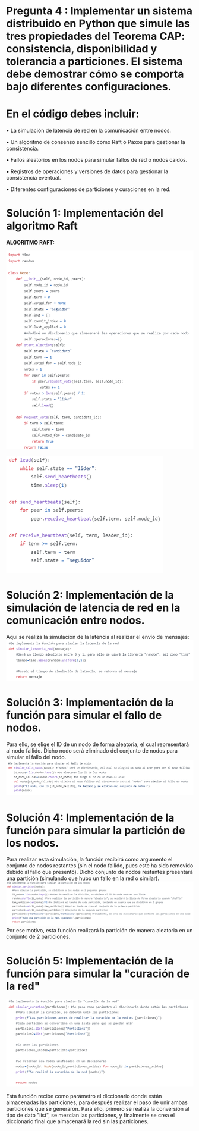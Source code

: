 # Pregunta 4 : Implementar un sistema distribuido en Python que simule las tres propiedades del Teorema CAP: consistencia, disponibilidad y tolerancia a particiones. El sistema debe demostrar cómo se comporta bajo diferentes configuraciones.

# En el código debes incluir:

• La simulación de latencia de red en la comunicación entre nodos.

• Un algoritmo de consenso sencillo como Raft o Paxos para gestionar la consistencia.

• Fallos aleatorios en los nodos para simular fallos de red o nodos caídos.

• Registros de operaciones y versiones de datos para gestionar la consistencia eventual.

• Diferentes configuraciones de particiones y curaciones en la red.

# Solución 1: Implementación del algoritmo Raft
**ALGORITMO RAFT:**

![](https://github.com/DianaLlamoca/ComputacionParalelaYDistribuida/blob/main/ExamenFinal-C8286/PREGUNTA4/Imagenes/IM_1.PNG)

![](https://github.com/DianaLlamoca/ComputacionParalelaYDistribuida/blob/main/ExamenFinal-C8286/PREGUNTA4/Imagenes/IM_2.PNG)

# Solución 2: Implementación de la simulación de latencia de red en la comunicación entre nodos.

Aquí se realiza la simulación de la latencia al realizar el envío de mensajes:
![](https://github.com/DianaLlamoca/ComputacionParalelaYDistribuida/blob/main/ExamenFinal-C8286/PREGUNTA4/Imagenes/IM_3.PNG)

# Solución 3: Implementación de la función para simular el fallo de nodos.

Para ello, se elige el ID de un nodo de forma aleatoria, el cual representará al nodo fallido. Dicho nodo será eliminado del conjunto de nodos para simular el fallo del nodo.
![](https://github.com/DianaLlamoca/ComputacionParalelaYDistribuida/blob/main/ExamenFinal-C8286/PREGUNTA4/Imagenes/IM_4.PNG)

# Solución 4: Implementación de la función para simular la partición de los nodos.

Para realizar esta simulación, la función recibirá como argumento el conjunto de nodos restantes (sin el nodo fallido, pues este ha sido removido debido al fallo que presentó). Dicho conjunto de nodos restantes presentará una partición (simulando que hubo un fallo en la red o similar).
![](https://github.com/DianaLlamoca/ComputacionParalelaYDistribuida/blob/main/ExamenFinal-C8286/PREGUNTA4/Imagenes/IM_5.PNG)
Por ese motivo, esta función realizará la partición de manera aleatoria en un conjunto de 2 particiones.

# Solución 5: Implementación de la función para simular la "curación de la red"

![](https://github.com/DianaLlamoca/ComputacionParalelaYDistribuida/blob/main/ExamenFinal-C8286/PREGUNTA4/Imagenes/IM_6.PNG)

Esta función recibe como parámetro el diccionario donde están almacenadas las particiones, para después realizar el paso de unir ambas particiones que se generaron.
Para ello, primero se realiza la conversión al tipo de dato "list", se mezclan las particiones, y finalmente se crea el diccionario final que almacenará la red sin las particiones.


